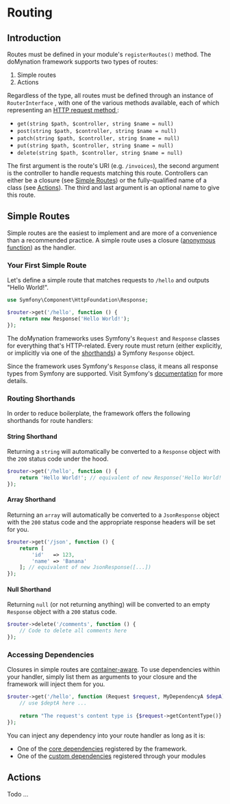 # Routing

## Introduction

Routes must be defined in your module's `registerRoutes()` method. The doMynation framework supports two types of routes:

1. Simple routes
2. Actions

Regardless of the type, all routes must be defined through an instance of `RouterInterface` , with one of the various methods available, each of which representing an [HTTP request method ](https://developer.mozilla.org/en-US/docs/Web/HTTP/Methods):

* `get(string $path, $controller, string $name = null)`
* `post(string $path, $controller, string $name = null)`
* `patch(string $path, $controller, string $name = null)`
* `put(string $path, $controller, string $name = null)`
* `delete(string $path, $controller, string $name = null)`

The first argument is the route's URI \(e.g. `/invoices`\), the second argument is the controller to handle requests matching this route. Controllers can either be a closure \(see [Simple Routes](routing-1.md#simple-routes)\) or the fully-qualified name of a class \(see [Actions](routing-1.md#actions)\). The third and last argument is an optional name to give this route.

## Simple Routes

Simple routes are the easiest to implement and are more of a convenience than a recommended practice. A simple route uses a closure \([anonymous function](https://www.php.net/manual/en/functions.anonymous.php)\) as the handler. 

### Your First Simple Route

Let's define a simple route that matches requests to `/hello` and outputs "Hello World!".

```php
use Symfony\Component\HttpFoundation\Response;

$router->get('/hello', function () {
    return new Response('Hello World!');
});
```

The doMynation frameworks uses Symfony's `Request` and `Response` classes for everything that's HTTP-related. Every route must return \(either explicitly, or implicitly via one of the [shorthands](routing-1.md#routing-shorthands)\) a Symfony `Response` object. 

Since the framework uses Symfony's `Response` class, it means all response types from Symfony are supported. Visit Symfony's [documentation](https://symfony.com/doc/current/components/http_foundation.html#response) for more details. 

### Routing Shorthands

In order to reduce boilerplate, the framework offers the following shorthands for route handlers:

#### String Shorthand

Returning a `string` will automatically be converted to a `Response` object with the `200` status code under the hood.

```php
$router->get('/hello', function () {
    return 'Hello World!'; // equivalent of new Response('Hello World!')
});
```

#### Array Shorthand

Returning an `array` will automatically be converted to a `JsonResponse` object with the `200` status code and the appropriate response headers will be set for you.

```php
$router->get('/json', function () {
    return [
        'id'   => 123,
        'name' => 'Banana'
    ]; // equivalent of new JsonResponse([...])
});
```

#### Null Shorthand

Returning `null` \(or not returning anything\) will be converted to an empty `Response` object with a `200` status code.

```php
$router->delete('/comments', function () {
    // Code to delete all comments here
});
```

### Accessing Dependencies

Closures in simple routes are [container-aware](dependency-injection.md#container-aware-entities). To use dependencies within your handler, simply list them as arguments to your closure and the framework will inject them for you.

```php
$router->get('/hello', function (Request $request, MyDependencyA $depA) {
    // use $deptA here ...
            
    return "The request's content type is {$request->getContentType()}.";
});
```

You can inject any dependency into your route handler as long as it is:

* One of the [core dependencies](dependency-injection.md#core-dependencies) registered by the framework.
* One of the [custom dependencies](routing.md#registering-dependencies) registered through your modules



## Actions

Todo ...

